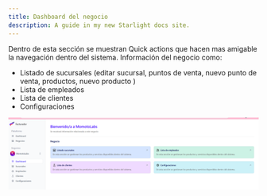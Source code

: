 ```yaml
---
title: Dashboard del negocio
description: A guide in my new Starlight docs site.
---
```


Dentro de esta sección se muestran Quick actions que hacen mas amigable la navegación dentro del sistema.
Información del negocio como:

- Listado de sucursales (editar sucursal, puntos de venta, nuevo punto de venta, productos, nuevo producto )
- Lista de empleados
- Lista de clientes
- Configuraciones

![Página de registro](../../../assets/business-dashboard.png)
